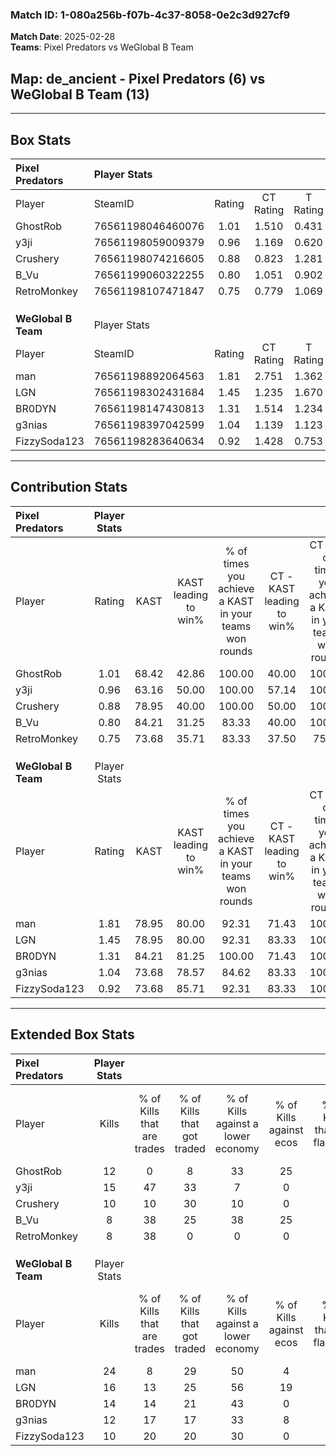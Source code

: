### Match ID: 1-080a256b-f07b-4c37-8058-0e2c3d927cf9  
**Match Date**: 2025-02-28  
**Teams**: Pixel Predators vs WeGlobal B Team  

## **Map**: de_ancient - Pixel Predators (6) vs WeGlobal B Team (13)  
---  

## Box Stats  

| **Pixel Predators** | Player Stats      |        |           |          |       |       |       |         |        |      |     |
| :- | :- | :-: | :-: | :-: | :-: | :-: | :-: | :-: | :-: | :-: | :-: |
| Player              | SteamID           | Rating | CT Rating | T Rating | KAST  |  ADR  | Kills | Assists | Deaths | K/D  | HS% |
| GhostRob            | 76561198046460076 |  1.01  |   1.510   |  0.431   | 68.42 | 84.9  |  12   |    5    |   14   | 0.86 | 75  |
| y3ji                | 76561198059009379 |  0.96  |   1.169   |  0.620   | 63.16 | 63.1  |  15   |    1    |   16   | 0.94 | 53  |
| Crushery            | 76561198074216605 |  0.88  |   0.823   |  1.281   | 78.95 | 59.6  |  10   |    3    |   15   | 0.67 | 30  |
| B_Vu                | 76561199060322255 |  0.80  |   1.051   |  0.902   | 84.21 | 56.9  |   8   |    5    |   16   | 0.50 | 62  |
| RetroMonkey         | 76561198107471847 |  0.75  |   0.779   |  1.069   | 73.68 | 55.3  |   8   |    5    |   15   | 0.53 | 37  |
|                     |                   |        |           |          |       |       |       |         |        |      |     |
|                     |                   |        |           |          |       |       |       |         |        |      |     |
|                     |                   |        |           |          |       |       |       |         |        |      |     |
| **WeGlobal B Team** | Player Stats      |        |           |          |       |       |       |         |        |      |     |
| Player              | SteamID           | Rating | CT Rating | T Rating | KAST  |  ADR  | Kills | Assists | Deaths | K/D  | HS% |
| man                 | 76561198892064563 |  1.81  |   2.751   |  1.362   | 78.95 | 121.3 |  24   |    6    |   12   | 2.00 | 45  |
| LGN                 | 76561198302431684 |  1.45  |   1.235   |  1.670   | 78.95 | 95.0  |  16   |    7    |   9    | 1.78 | 68  |
| BR0DYN              | 76561198147430813 |  1.31  |   1.514   |  1.234   | 84.21 | 71.6  |  14   |    3    |   9    | 1.56 | 50  |
| g3nias              | 76561198397042599 |  1.04  |   1.139   |  1.123   | 73.68 | 61.5  |  12   |    2    |   11   | 1.09 | 75  |
| FizzySoda123        | 76561198283640634 |  0.92  |   1.428   |  0.753   | 73.68 | 57.2  |  10   |    3    |   12   | 0.83 | 40  |
---  

## Contribution Stats  

| **Pixel Predators** | Player Stats |       |                      |                                                        |                           |                                                             |                          |                                                            |
| :- | :-: | :-: | :-: | :-: | :-: | :-: | :-: | :-: |
| Player              |    Rating    | KAST  | KAST leading to win% | % of times you achieve a KAST in your teams won rounds | CT - KAST leading to win% | CT - % of times you achieve a KAST in your teams won rounds | T - KAST leading to win% | T - % of times you achieve a KAST in your teams won rounds |
| GhostRob            |     1.01     | 68.42 |        42.86         |                         100.00                         |           40.00           |                           100.00                            |          50.00           |                           100.00                           |
| y3ji                |     0.96     | 63.16 |        50.00         |                         100.00                         |           57.14           |                           100.00                            |          40.00           |                           100.00                           |
| Crushery            |     0.88     | 78.95 |        40.00         |                         100.00                         |           50.00           |                           100.00                            |          28.57           |                           100.00                           |
| B_Vu                |     0.80     | 84.21 |        31.25         |                         83.33                          |           40.00           |                           100.00                            |          16.67           |                           50.00                            |
| RetroMonkey         |     0.75     | 73.68 |        35.71         |                         83.33                          |           37.50           |                            75.00                            |          33.33           |                           100.00                           |
|                     |              |       |                      |                                                        |                           |                                                             |                          |                                                            |
|                     |              |       |                      |                                                        |                           |                                                             |                          |                                                            |
|                     |              |       |                      |                                                        |                           |                                                             |                          |                                                            |
| **WeGlobal B Team** | Player Stats |       |                      |                                                        |                           |                                                             |                          |                                                            |
| Player              |    Rating    | KAST  | KAST leading to win% | % of times you achieve a KAST in your teams won rounds | CT - KAST leading to win% | CT - % of times you achieve a KAST in your teams won rounds | T - KAST leading to win% | T - % of times you achieve a KAST in your teams won rounds |
| man                 |     1.81     | 78.95 |        80.00         |                         92.31                          |           71.43           |                           100.00                            |          87.50           |                           87.50                            |
| LGN                 |     1.45     | 78.95 |        80.00         |                         92.31                          |           83.33           |                           100.00                            |          77.78           |                           87.50                            |
| BR0DYN              |     1.31     | 84.21 |        81.25         |                         100.00                         |           71.43           |                           100.00                            |          88.89           |                           100.00                           |
| g3nias              |     1.04     | 73.68 |        78.57         |                         84.62                          |           83.33           |                           100.00                            |          75.00           |                           75.00                            |
| FizzySoda123        |     0.92     | 73.68 |        85.71         |                         92.31                          |           83.33           |                           100.00                            |          87.50           |                           87.50                            |
---  

## Extended Box Stats  

| **Pixel Predators** | Player Stats |                            |                            |                                    |                         |                              |                                 |        |                             |                                     |                          |                               |                            |
| :- | :-: | :-: | :-: | :-: | :-: | :-: | :-: | :-: | :-: | :-: | :-: | :-: | :-: |
| Player              |    Kills     | % of Kills that are trades | % of Kills that got traded | % of Kills against a lower economy | % of Kills against ecos | % of Kills that are flawless | % of Kills that are close duels | Deaths | % of Deaths that get traded | % of Deaths against a lower economy | % of Deaths against ecos | % of Deaths that are flawless | % of Deaths that are close |
| GhostRob            |      12      |             0              |             8              |                 33                 |           25            |              50              |                8                |   14   |             14              |                  7                  |            0             |              43               |             7              |
| y3ji                |      15      |             47             |             33             |                 7                  |            0            |              53              |                7                |   16   |              0              |                  6                  |            0             |              69               |             0              |
| Crushery            |      10      |             10             |             30             |                 10                 |            0            |              70              |                0                |   15   |             27              |                  7                  |            0             |              73               |             0              |
| B_Vu                |      8       |             38             |             25             |                 38                 |           25            |              50              |                0                |   16   |             44              |                  6                  |            0             |              50               |             6              |
| RetroMonkey         |      8       |             38             |             0              |                 0                  |            0            |              63              |                0                |   15   |             33              |                  7                  |            0             |              60               |             7              |
|                     |              |                            |                            |                                    |                         |                              |                                 |        |                             |                                     |                          |                               |                            |
|                     |              |                            |                            |                                    |                         |                              |                                 |        |                             |                                     |                          |                               |                            |
|                     |              |                            |                            |                                    |                         |                              |                                 |        |                             |                                     |                          |                               |                            |
| **WeGlobal B Team** | Player Stats |                            |                            |                                    |                         |                              |                                 |        |                             |                                     |                          |                               |                            |
| Player              |    Kills     | % of Kills that are trades | % of Kills that got traded | % of Kills against a lower economy | % of Kills against ecos | % of Kills that are flawless | % of Kills that are close duels | Deaths | % of Deaths that get traded | % of Deaths against a lower economy | % of Deaths against ecos | % of Deaths that are flawless | % of Deaths that are close |
| man                 |      24      |             8              |             29             |                 50                 |            4            |              50              |                0                |   12   |             17              |                 33                  |            8             |              75               |             8              |
| LGN                 |      16      |             13             |             25             |                 56                 |           19            |              69              |                6                |   9    |             22              |                 22                  |            0             |              33               |             0              |
| BR0DYN              |      14      |             14             |             21             |                 43                 |            0            |              64              |                0                |   9    |             11              |                 33                  |            0             |              33               |             0              |
| g3nias              |      12      |             17             |             17             |                 33                 |            8            |              58              |               17                |   11   |             27              |                 36                  |            0             |              64               |             0              |
| FizzySoda123        |      10      |             20             |             20             |                 30                 |            0            |              60              |                0                |   12   |             25              |                 33                  |            0             |              67               |             8              |
